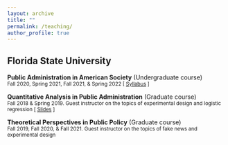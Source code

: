```yaml
---
layout: archive
title: ""
permalink: /teaching/
author_profile: true
---
```


## Florida State University

**Public Administration in American Society** (Undergraduate course)<br/>
<small>Fall 2020, Spring 2021, Fall 2021, & Spring 2022 [ [Syllabus][PAD3003-Syllabus] ]</small> 

[PAD3003-Syllabus]: https://dgaozhao.github.io/files/PAD3003%20Syllabus.pdf

**Quantitative Analysis in Public Administration** (Graduate course)<br/>
<small>Fall 2018 & Spring 2019. Guest instructor on the topics of experimental design and logistic regression [ [Slides][PAD5701-Slides] ]</small> 

[PAD5701-Slides]: https://dgaozhao.github.io/files/Introduction%20to%20Experimental%20Design%20and%20Logistic%20Regression.pdf

**Theoretical Perspectives in Public Policy** (Graduate course)<br/>
<small>Fall 2019, Fall 2020, & Fall 2021. Guest instructor on the topics of fake news and experimental design</small> 
